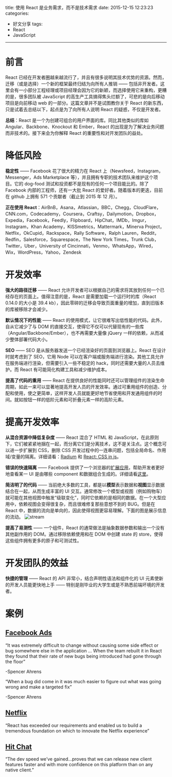 title: 使用 React 是业务需求，而不是技术需求
date: 2015-12-15 12:23:23
categories:
  - 好文分享
tags:
  - React
  - JavaScript
---

# 前言

React 已经在开发者圈越来越流行了，并且有很多说明其技术优势的资源。然而，迁移（或是选择）一个新的框架最终归结为向所有人推销 —— 包括非开发者。这里会有一小部分工程经理或项目经理会因为它的新颖，而选择使用它来重构，更糟的是，很多团队被 JavaScript 的高生产工具搞得焦头烂额了，可悲的是向后移动项目是向前移动 web 的一部分。这篇文章并不是试图教你关于 React 的新东西，只是试着去总结以下，起点是为了向所有人说明 React 的疑惑，不仅是开发者。

**总结**：React 是一个为创建可组合的用户界面的库。同比其他类似的库如  Angular、Backbone、Knockout 和 Ember，React 的出现是为了解决业务问题而非技术的。接下来会为你解释 React 的重要性和对开发团队的益处。

# 降低风险

**稳定性** —— Facebook 花了很大的精力在 React 上（Newsfeed，Instagram，Messenger，Ads Marketplace 等），并且拥有专职的技术团队来维护这个项目。它的 dog-food 测试和投资都不是现有的任何一个项目能比的。除了 Facebook 内部的工程师，还有一大批 React 的爱好者。随着版本的更迭，目前在 github 上拥有 571 个贡献者（截止到 2015 年 12 月）。

**正在使用 React**：AirBnB，Asana，Atlassian，BBC，Chegg，CloudFlare，CNN.com，Codecademy，Coursera，Craftsy，Dailymotion，Dropbox，Expedia，Facebook，Feedly，Flipboard，HipChat，IMDb，Imgur，Instagram，Khan Academy，KISSmetrics，Mattermark，Minerva Project，Netflix，OkCupid，Rackspace，Rally Software，Ralph Lauren，Reddit，Redfin，Salesforce，Squarespace，The New York Times，Trunk Club，Twitter，Uber，University of Cincinnati，Venmo，WhatsApp，Wired，Wix，WordPress，Yahoo，Zendesk

# 开发效率

**强大的路径迁移** —— React 允许开发者可以根据自己的需求将其放到任何一个已经存在的页面上。值得注意的是，React 是需要加载一个运行时的库（React 0.14.0 的大小是 39.4 kb），因此零碎的迁移会导致页面重量的增加，直到旧版本的库被移除才会减少。

<!-- more -->

**默认情况下的性能** —— React 的使用模式，让它很难写出低性能的代码。此外，自从它减少了与 DOM 的直接交互，使得它不仅可以代替现有的一些库（Angular/Backbone/Ember），也不再需要大量像 jQuery 一样的依赖，从而减少整体部署代码大小。

**SEO** —— SEO 是从服务器发送一个已经渲染好的页面到浏览器上。React 在设计时就考虑到了 SEO，它用 Node 可以在客户端或服务端进行渲染。其他工具允许在服务端进行渲染，但需要引入一些不稳定的 hack，同时还需要大量的人员去维护。而 React 有可能简化构建工具和减少维护成本。

**提高了代码的重用** —— React 在提供良好的性能同时还可以管理组件的渲染生命周期，如此一来可以显著地提高开发人员的开发效率。通过可重用组件的创造、分配和使用，使之更简单，这样开发人员就能更好地节省使用和开发通用组件的时间。就如按钮一样的低阶元素和可折叠元素一样的高阶元素。

# 提高开发效率

**从混合资源中降低复杂度** —— React 混合了 HTML 和 JavaScript，在此原则下，它们被紧紧地捆在一起，而分离它们是分离技术，这不是关注点。这个概念可以进一步扩展到 CSS，删除 CSS 开发过程中的一连串问题，包括全局命名、作用域/变量的隔离。详细请看：[Radium](http://projects.formidablelabs.com/radium/) 和 [React: CSS in js](https://speakerdeck.com/vjeux/react-css-in-js)。

**错误的快速隔离** —— Facebook 提供了一个浏览器的[扩展应用](https://chrome.google.com/webstore/detail/react-developer-tools/fmkadmapgofadopljbjfkapdkoienihi?hl=en)，帮助开发者更好地查看某一 UI 是由哪些 component 和数据组合生成的。详细请看[这里](https://www.youtube.com/watch?v=D-ioDiacTm8)。

**简洁明了的代码** —— 当前绝大多数的工具，都是以**模型**表示数据和**视图**显示数据结合在一起，从而生成丰富的 UI 交互。通常修改一个模型或视图（例如购物车）就可能在其他视图中触发“级联变化”，同时它依赖的是相同的数据。在一个大型应用中，依赖视图会变得很复杂，而且很难修复那些意想不到的 BUG。但是在 React 中，数据的流向是单向的，因此使得视图更容易理解。下面的图是展示信息的流动。
![stream](https://cdn-images-1.medium.com/max/800/1*pHvDgaslF8EClCehi6AiMA.png)

**提高了易测性** —— 一个组件，React 的通常做法是抽象数据参数和输出一个没有其他副作用的 DOM。通过移除依赖使用和在 DOM 中创建 state 的 store，使得这些组件拥有更多的原子和可测试性。

# 开发团队的效益

**快捷的管理** —— React 的 API 非常小，结合声明性语法和组件化的 UI 元素使新的开发人员能更快地上手 —— 特别是刚毕业的大学生或是不熟悉前端坏境的开发者。

# 案例

## [Facebook Ads](http://5by5.tv/changelog/149)

“It was extremely difficult to change without causing some side effect or bug somewhere else in the application … When the team rebuilt it in React they found that their rate of new bugs being introduced had gone through the floor”

-Spencer Ahrens

“When a bug did come in it was much easier to figure out what was going wrong and make a targeted fix”

-Spencer Ahrens

## [Netflix](http://techblog.netflix.com/2015/01/netflix-likes-react.html)

“React has exceeded our requirements and enabled us to build a tremendous foundation on which to innovate the Netflix experience”

## [Hit Chat](https://developer.atlassian.com/blog/2015/02/rebuilding-hipchat-with-react/)

“The dev speed we’ve gained…proves that we can release new client features faster and with more confidence on this platform than on any native client.”
